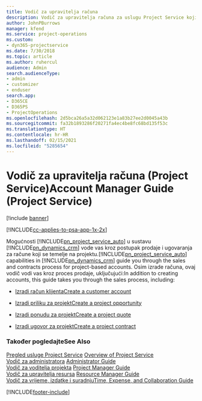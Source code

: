 ```yaml
---
title: Vodič za upravitelja računa
description: Vodič za upravitelja računa za uslugu Project Service koji vas vodi kroz postupak prodaje i ugovaranja za račune koji se temelje na projektu.
author: JohnPBurrows
manager: kfend
ms.service: project-operations
ms.custom:
- dyn365-projectservice
ms.date: 7/30/2018
ms.topic: article
ms.author: ruhercul
audience: Admin
search.audienceType:
- admin
- customizer
- enduser
search.app:
- D365CE
- D365PS
- ProjectOperations
ms.openlocfilehash: 2d5bca26a5a32d062123e1a83b27ee2d0045a43b
ms.sourcegitcommit: fa32b1893286f20271fa4ec4be8fc68bd135f53c
ms.translationtype: HT
ms.contentlocale: hr-HR
ms.lasthandoff: 02/15/2021
ms.locfileid: "5285654"
---
```

# <a name="account-manager-guide-project-service"></a><span data-ttu-id="61756-103">Vodič za upravitelja računa (Project Service)</span><span class="sxs-lookup"><span data-stu-id="61756-103">Account Manager Guide (Project Service)</span></span>

[!include [banner](../includes/psa-now-project-operations.md)]

[!INCLUDE[cc-applies-to-psa-app-1x-2x](../includes/cc-applies-to-psa-app-1x-2x.md)]

<span data-ttu-id="61756-104">Mogućnosti [!INCLUDE[pn_project_service_auto](../includes/pn-project-service-auto.md)] u sustavu [!INCLUDE[pn_dynamics_crm](../includes/pn-dynamics-crm.md)] vode vas kroz postupak prodaje i ugovaranja za račune koji se temelje na projektu.</span><span class="sxs-lookup"><span data-stu-id="61756-104">[!INCLUDE[pn_project_service_auto](../includes/pn-project-service-auto.md)] capabilities in [!INCLUDE[pn_dynamics_crm](../includes/pn-dynamics-crm.md)] guide you through the sales and contracts process for project-based accounts.</span></span> <span data-ttu-id="61756-105">Osim izrade računa, ovaj vodič vodi vas kroz proces prodaje, uključujući:</span><span class="sxs-lookup"><span data-stu-id="61756-105">In addition to creating accounts, this guide takes you through the sales process, including:</span></span>  
  
-   [<span data-ttu-id="61756-106">Izradi račun klijenta</span><span class="sxs-lookup"><span data-stu-id="61756-106">Create a customer account</span></span>](../psa/create-customer-account.md)  
  
-   [<span data-ttu-id="61756-107">Izradi priliku za projekt</span><span class="sxs-lookup"><span data-stu-id="61756-107">Create a project opportunity</span></span>](../psa/create-project-opportunity.md)  
  
-   [<span data-ttu-id="61756-108">Izradi ponudu za projekt</span><span class="sxs-lookup"><span data-stu-id="61756-108">Create a project quote</span></span>](../psa/create-project-quote.md)  
  
-   [<span data-ttu-id="61756-109">Izradi ugovor za projekt</span><span class="sxs-lookup"><span data-stu-id="61756-109">Create a project contract</span></span>](../psa/create-project-contract.md)  
  
  
### <a name="see-also"></a><span data-ttu-id="61756-110">Također pogledajte</span><span class="sxs-lookup"><span data-stu-id="61756-110">See Also</span></span>  
 <span data-ttu-id="61756-111">[Pregled usluge Project Service](../psa/overview.md) </span><span class="sxs-lookup"><span data-stu-id="61756-111">[Overview of Project Service](../psa/overview.md) </span></span>  
 <span data-ttu-id="61756-112">[​Vodič za administratora](../psa/admin-guide.md) </span><span class="sxs-lookup"><span data-stu-id="61756-112">[Administrator Guide](../psa/admin-guide.md) </span></span>  
 <span data-ttu-id="61756-113">[Vodič za voditelja projekta](../psa/project-manager-guide.md) </span><span class="sxs-lookup"><span data-stu-id="61756-113">[Project Manager Guide](../psa/project-manager-guide.md) </span></span>  
 <span data-ttu-id="61756-114">[Vodič za upravitelja resursa](../psa/resource-manager-guide.md) </span><span class="sxs-lookup"><span data-stu-id="61756-114">[Resource Manager Guide](../psa/resource-manager-guide.md) </span></span>  
 [<span data-ttu-id="61756-115">Vodič za vrijeme, izdatke i suradnju</span><span class="sxs-lookup"><span data-stu-id="61756-115">Time, Expense, and Collaboration Guide</span></span>](../psa/time-expense-collaboration-guide.md)


[!INCLUDE[footer-include](../includes/footer-banner.md)]